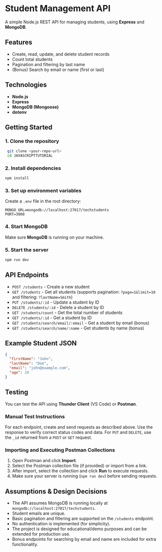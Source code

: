 # **Student Management API**

A simple Node.js REST API for managing students, using **Express** and **MongoDB**.

## **Features**

- Create, read, update, and delete student records
- Count total students
- Pagination and filtering by last name
- (Bonus) Search by email or name (first or last)

## **Technologies**

- **Node.js**
- **Express**
- **MongoDB (Mongoose)**
- **dotenv**

## **Getting Started**

### **1. Clone the repository**

```bash
 git clone <your-repo-url>
 cd JAVASCRIPTTUTORIAL
```

### **2. Install dependencies**

```bash
npm install
```

### **3. Set up environment variables**

Create a `.env` file in the root directory:

```
MONGO_URL=mongodb://localhost:27017/techstudents
PORT=3000
```

### **4. Start MongoDB**

Make sure **MongoDB** is running on your machine.

### **5. Start the server**

```bash
npm run dev
```

## **API Endpoints**

- `POST /students` - Create a new student
- `GET /students` - Get all students (supports pagination: `?page=1&limit=10` and filtering: `?lastName=Smith`)
- `PUT /students/:id` - Update a student by ID
- `DELETE /students/:id` - Delete a student by ID
- `GET /students/count` - Get the total number of students
- `GET /students/:id` - Get a student by ID
- `GET /students/search/email/:email` - Get a student by email (bonus)
- `GET /students/search/name/:name` - Get students by name (bonus)

## **Example Student JSON**

```json
{
  "firstName": "John",
  "lastName": "Doe",
  "email": "john@example.com",
  "age": 20
}
```

## **Testing**

You can test the API using **Thunder Client** (VS Code) or **Postman**.

### **Manual Test Instructions**

For each endpoint, create and send requests as described above. Use the response to verify correct status codes and data. For `PUT` and `DELETE`, use the `_id` returned from a `POST` or `GET` request.

### **Importing and Executing Postman Collections**
1. Open Postman and click **Import**.
2. Select the Postman collection file (if provided) or import from a link.
3. After import, select the collection and click **Run** to execute requests.
4. Make sure your server is running (`npm run dev`) before sending requests.

## **Assumptions & Design Decisions**
- The API assumes MongoDB is running locally at `mongodb://localhost:27017/techstudents`.
- Student emails are unique.
- Basic pagination and filtering are supported on the `/students` endpoint.
- No authentication is implemented (for simplicity).
- The project is designed for educational/demo purposes and can be extended for production use.
- Bonus endpoints for searching by email and name are included for extra functionality.